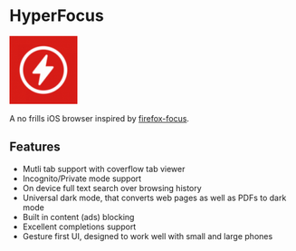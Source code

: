 #  HyperFocus

![logo](HyperFocus/Assets.xcassets/AppIcon.appiconset/Icon-App-40x40@3x.png)


A no frills iOS browser inspired by [firefox-focus](https://github.com/mozilla-mobile/focus-ios).

## Features
- Mutli tab support with coverflow tab viewer
- Incognito/Private mode support
- On device full text search over browsing history
- Universal dark mode, that converts web pages as well as PDFs to dark mode
- Built in content (ads) blocking
- Excellent completions support
- Gesture first UI, designed to work well with small and large phones
